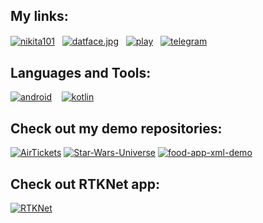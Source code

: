 ## My links: 
<p align="left">
<a href="https://linkedin.com/in/nikita101" target="blank"><img align="center" src="https://github.com/css1017/css1017/assets/119590853/33faf2c4-dda4-469a-94bb-738cee086ba6" alt="nikita101"/></a>&nbsp&nbsp
<a href="https://instagram.com/datface.jpg" target="blank"><img align="center" src="https://github.com/css1017/css1017/assets/119590853/37cdf9c2-2f7d-4f61-a61c-b5708f2b1de8" alt="datface.jpg"/></a>&nbsp&nbsp
<a href="https://play.google.com/store/apps/developer?id=css101" target="blank"><img align="center" src="https://github.com/css1017/css1017/assets/119590853/4b5e9611-991f-4ec2-ac06-92b9ec750589" alt="play"/></a>&nbsp&nbsp
<a href="https://t.me/css101" target="blank"><img align="center" src="https://github.com/css1017/css1017/assets/119590853/9c404e68-e445-4507-aa76-19bd55cc3c5b" alt="telegram"/></a>
</p>

## Languages and Tools:
<p align="left"> 
<a href="https://developer.android.com" target="_blank" rel="noreferrer"> <img src="https://github.com/css1017/css1017/assets/119590853/45cfcce6-a8d9-47b1-8539-598d9dcd18a5" alt="android"/></a> &nbsp&nbsp
<a href="https://kotlinlang.org" target="_blank" rel="noreferrer"> <img src="https://github.com/css1017/css1017/assets/119590853/72aae6d2-0d4a-434d-989b-bbb4f5343d3d" alt="kotlin"/></a>
</p>

## Check out my demo repositories:
<p align="left"> 
<a href="https://github.com/css1017/AirTickets" target="_blank" rel="noreferrer"> <img src="https://github.com/css1017/css1017/assets/119590853/b3592f9f-8743-462c-a55e-cca0ff95e107" alt="AirTickets"/></a>
<a href="https://github.com/css1017/Star-Wars-Universe" target="_blank" rel="noreferrer"> <img src="https://github.com/css1017/css1017/assets/119590853/1d810ad1-d85b-42d7-884d-61b5dedf3fc4" alt="Star-Wars-Universe"/></a>
<a href="https://github.com/css1017/food-app-xml-demo" target="_blank" rel="noreferrer"> <img src="https://github.com/css1017/css1017/assets/119590853/824b727e-f8ab-4d72-ac31-c95be20ae310" alt="food-app-xml-demo"/></a>
</p>


## Check out  RTKNet app:
<p align="left"> 
<a href="https://play.google.com/store/apps/details?id=com.css101.rtknet" target="_blank" rel="noreferrer"> <img src="https://github.com/css1017/RTKNet-info" alt="RTKNet"/></a>
</p>
